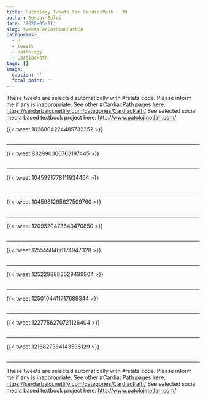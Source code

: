 ```yaml
---
title: Pathology Tweets For CardiacPath - 30
author: Serdar Balci
date: '2020-05-11'
slug: tweetsForCardiacPath30
categories:
  - R
  - tweets
  - pathology
  - CardiacPath
tags: []
image:
  caption: ''
  focal_point: ''
---
```



These tweets are selected automatically with #rstats code. Please inform me if any is inappropriate.
See other #CardiacPath pages here: https://serdarbalci.netlify.com/categories/CardiacPath/ 
See selected social media based textbook project here: http://www.patolojinotlari.com/

{{< tweet 1026804224485732352 >}}
<br>
<br>
<hr>
{{< tweet 832990300763197445 >}}
<br>
<br>
<hr>
{{< tweet 1045991778111934464 >}}
<br>
<br>
<hr>
{{< tweet 1045931295627509760 >}}
<br>
<br>
<hr>
{{< tweet 1209520473643470850 >}}
<br>
<br>
<hr>
{{< tweet 1255558466174947328 >}}
<br>
<br>
<hr>
{{< tweet 1252298883029499904 >}}
<br>
<br>
<hr>
{{< tweet 1250104411717689344 >}}
<br>
<br>
<hr>
{{< tweet 1227756270721126404 >}}
<br>
<br>
<hr>
{{< tweet 1216827384143536129 >}}
<br>
<br>
<hr>


These tweets are selected automatically with #rstats code. Please inform me if any is inappropriate.
See other #CardiacPath pages here: https://serdarbalci.netlify.com/categories/CardiacPath/ 
See selected social media based textbook project here: http://www.patolojinotlari.com/
